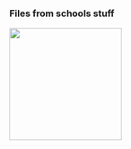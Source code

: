 ### Files from schools stuff <br>

<kbd> <img height="200" src="https://media4.giphy.com/media/v1.Y2lkPTc5MGI3NjExanowZjIza3AxYWpidDN0MXBjcXNzOTBjcjZ6ZWp4M2xtOHhucjBhOCZlcD12MV9pbnRlcm5hbF9naWZfYnlfaWQmY3Q9Zw/7K95K2SuBOaBaXXlGH/giphy.webp"> </kbd>
<!--gif from: https://giphy.com/gifs/kermit-suicide-7K95K2SuBOaBaXXlGH-->

